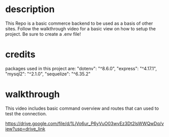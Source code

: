 # description
This Repo is a basic commerce backend to be used as a basis of other sites. Follow the walkthrough video for a basic view on how to setup the project.
Be sure to create a .env file!

# credits 
packages used in this project are:
 "dotenv": "^8.6.0", "express": "^4.17.1",
  "mysql2": "^2.1.0", "sequelize": "^6.35.2"

# walkthrough
This video includes basic command overview and routes that can used to test the connection.

https://drive.google.com/file/d/1LjVo6ur_P6yVuO03wvEz3Dt2lsWWQwDq/view?usp=drive_link


